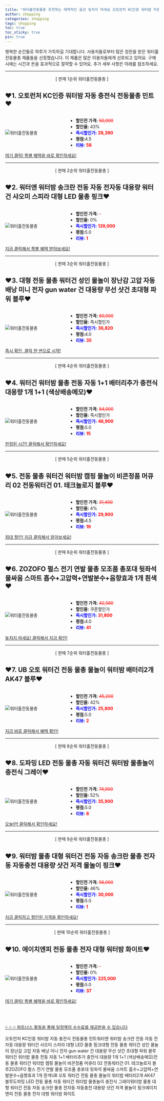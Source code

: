 ```yaml
---
title: "워터홀전동물총 추천하는 매력적인 옵션 놓치지 마세요 오토런처 KC인증 워터밤 자동 충전식"
author: shopping
categories: shopping
tags: shopping
toc: true
toc_sticky: true
pin: true
---
```

행복한 순간들로 하루가 가득하길 기대합니다. 사용자들로부터 많은 칭찬을 받은 워터홀전동물총 제품들을 선정했습니다. 이 제품은 많은 이용자들에게 선호되고 있어요. 구매 시에는 시간과 돈을 효과적으로 절약할 수 있어요. 추가 세부 사항은 아래를 참조하세요.

---
<p class="toplist" style="margin: 0 auto; display: block; width: fit-content;">[ 판매 1순위 워터홀전동물총 ]</p>

<h2><strong>❤️1. 오토런처 KC인증 워터밤 자동 충전식 전동물총 민트❤️</strong></h2>

<div style="display: flex; align-items: center;">
    <div style="flex: 0.4;">
        <img src="https://thumbnail10.coupangcdn.com/thumbnails/remote/230x230ex/image/retail/images/2023/10/17/18/4/5a8da496-39bb-486c-ac9b-2b23a3970319.jpg" alt="워터홀전동물총" style="max-width: 100%;">
    </div>
    <div style="flex: 0.6; margin-left: 10px;">
        <ul>
            <li><strong>할인전 가격:</strong> <del style="color: red;">50,000</del></li>
            <li><strong>할인율:</strong> 43%</li>
            <li><span style='color:blue'><strong>즉시할인가:</strong></span> <span style='color:red'><strong>28,390</strong></span></li>
            <li><strong>평점:</strong>4.5</li>
            <li><span style='color:blue'><strong>리뷰:</strong></span> <span style='color:red'><strong>58</strong></span></li>
        </ul>
    </div>
</div>
<div class="center">
    <a href="https://selin100587001.github.io?lptag=AF9450613&subid=githubio&pageKey=8220251165&traceid=V0-153&itemId=23624908746&vendorItemId=87479869582" class="myButton">
        여기 클릭! 특별 혜택을 바로 확인하세요!
    </a>
</div>


---
<p class="toplist" style="margin: 0 auto; display: block; width: fit-content;">[ 판매 2순위 워터홀전동물총 ]</p>

<h2><strong>❤️2. 워터앤 워터밤 송크란 전동 자동 전자동 대용량 워터건 샤오미 스피라 대형 LED 물총 핑크❤️</strong></h2>

<div style="display: flex; align-items: center;">
    <div style="flex: 0.4;">
        <img src="https://thumbnail10.coupangcdn.com/thumbnails/remote/230x230ex/image/vendor_inventory/d0ba/cdc641dc3e909174c29b57ed2fb779a971dd2e819a6e0e925f41a5c59ebb.png" alt="워터홀전동물총" style="max-width: 100%;">
    </div>
    <div style="flex: 0.6; margin-left: 10px;">
        <ul>
            <li><strong>할인전 가격:</strong> <del style="color: red;">-</del></li>
            <li><strong>할인율:</strong> 0%</li>
            <li><span style='color:blue'><strong>즉시할인가:</strong></span> <span style='color:red'><strong>139,000</strong></span></li>
            <li><strong>평점:</strong>5.0</li>
            <li><span style='color:blue'><strong>리뷰:</strong></span> <span style='color:red'><strong>1</strong></span></li>
        </ul>
    </div>
</div>
<div class="center">
    <a href="https://selin100587001.github.io?lptag=AF9450613&subid=githubio&pageKey=8188419522&traceid=V0-153&itemId=23423840641&vendorItemId=90450855872" class="myButton">
        지금 클릭해서 특별 혜택 받아보세요!
    </a>
</div>


---
<p class="toplist" style="margin: 0 auto; display: block; width: fit-content;">[ 판매 3순위 워터홀전동물총 ]</p>

<h2><strong>❤️3. 대형 전동 물총 워터건 성인 물놀이 장난감 고압 자동 배낭 미니 전자 gun water 건 대용량 무선 샷건 초대형 파워 블루❤️</strong></h2>

<div style="display: flex; align-items: center;">
    <div style="flex: 0.4;">
        <img src="https://thumbnail10.coupangcdn.com/thumbnails/remote/230x230ex/image/vendor_inventory/5234/c12a1fdf29e14caae1899644427d1cefe1eb45c5351d4ea458ecd014e273.jpg" alt="워터홀전동물총" style="max-width: 100%;">
    </div>
    <div style="flex: 0.6; margin-left: 10px;">
        <ul>
            <li><strong>할인전 가격:</strong> <del style="color: red;">60,000</del></li>
            <li><strong>할인율:</strong> 즉시할인가</li>
            <li><span style='color:blue'><strong>즉시할인가:</strong></span> <span style='color:red'><strong>36,820</strong></span></li>
            <li><strong>평점:</strong>4.0</li>
            <li><span style='color:blue'><strong>리뷰:</strong></span> <span style='color:red'><strong>35</strong></span></li>
        </ul>
    </div>
</div>
<div class="center">
    <a href="https://selin100587001.github.io?lptag=AF9450613&subid=githubio&pageKey=7324721471&traceid=V0-153&itemId=18793585508&vendorItemId=85924597943" class="myButton">
        즉시 확인, 클릭 한 번으로 시작!
    </a>
</div>


---
<p class="toplist" style="margin: 0 auto; display: block; width: fit-content;">[ 판매 4순위 워터홀전동물총 ]</p>

<h2><strong>❤️4. 워터건 워터밤 물총 전동 자동 1+1 배터리추가 충전식 대용량 1개 1+1 (색상배송메모)❤️</strong></h2>

<div style="display: flex; align-items: center;">
    <div style="flex: 0.4;">
        <img src="https://thumbnail10.coupangcdn.com/thumbnails/remote/230x230ex/image/vendor_inventory/6bc1/0e367ac41886ce0d6c9d0425c806ba7ecce7af6c447cc9c30ebc18077eb7.jpg" alt="워터홀전동물총" style="max-width: 100%;">
    </div>
    <div style="flex: 0.6; margin-left: 10px;">
        <ul>
            <li><strong>할인전 가격:</strong> <del style="color: red;">84,000</del></li>
            <li><strong>할인율:</strong> 즉시할인가</li>
            <li><span style='color:blue'><strong>즉시할인가:</strong></span> <span style='color:red'><strong>46,900</strong></span></li>
            <li><strong>평점:</strong>5.0</li>
            <li><span style='color:blue'><strong>리뷰:</strong></span> <span style='color:red'><strong>15</strong></span></li>
        </ul>
    </div>
</div>
<div class="center">
    <a href="https://selin100587001.github.io?lptag=AF9450613&subid=githubio&pageKey=8164618439&traceid=V0-153&itemId=23290090890&vendorItemId=90322311186" class="myButton">
        한정된 시간! 클릭해서 확인하세요!
    </a>
</div>


---
<p class="toplist" style="margin: 0 auto; display: block; width: fit-content;">[ 판매 5순위 워터홀전동물총 ]</p>

<h2><strong>❤️5. 전동 물총 워터건 워터밤 캠핑 물놀이 비콘정품 머큐리 02 전동워터건 01. 테크놀로지 블루❤️</strong></h2>

<div style="display: flex; align-items: center;">
    <div style="flex: 0.4;">
        <img src="https://thumbnail9.coupangcdn.com/thumbnails/remote/230x230ex/image/vendor_inventory/4db5/29f50dd512884d88fdce72ff8329d8a60f4a03a10106871879514b047242.JPG" alt="워터홀전동물총" style="max-width: 100%;">
    </div>
    <div style="flex: 0.6; margin-left: 10px;">
        <ul>
            <li><strong>할인전 가격:</strong> <del style="color: red;">31,400</del></li>
            <li><strong>할인율:</strong> 4%</li>
            <li><span style='color:blue'><strong>즉시할인가:</strong></span> <span style='color:red'><strong>29,900</strong></span></li>
            <li><strong>평점:</strong>4.5</li>
            <li><span style='color:blue'><strong>리뷰:</strong></span> <span style='color:red'><strong>19</strong></span></li>
        </ul>
    </div>
</div>
<div class="center">
    <a href="https://selin100587001.github.io?lptag=AF9450613&subid=githubio&pageKey=8059644520&traceid=V0-153&itemId=22635444070&vendorItemId=89779083814" class="myButton">
        최대 할인! 지금 클릭해서 알아보세요!
    </a>
</div>


---
<p class="toplist" style="margin: 0 auto; display: block; width: fit-content;">[ 판매 6순위 워터홀전동물총 ]</p>

<h2><strong>❤️6. ZOZOFO 펄스 전기 연발 물총 모조품 총포대 뒷좌석 물싸움 스마트 흡수+고압력+연발분수+음향효과 1개 흰색❤️</strong></h2>

<div style="display: flex; align-items: center;">
    <div style="flex: 0.4;">
        <img src="https://thumbnail7.coupangcdn.com/thumbnails/remote/230x230ex/image/vendor_inventory/5c4e/6c9e45d414c733087a1f629daf9e3eed67cbf5f01372fd5c4f828d43da9f.jpg" alt="워터홀전동물총" style="max-width: 100%;">
    </div>
    <div style="flex: 0.6; margin-left: 10px;">
        <ul>
            <li><strong>할인전 가격:</strong> <del style="color: red;">42,580</del></li>
            <li><strong>할인율:</strong> 쿠폰할인가</li>
            <li><span style='color:blue'><strong>즉시할인가:</strong></span> <span style='color:red'><strong>31,800</strong></span></li>
            <li><strong>평점:</strong>4.0</li>
            <li><span style='color:blue'><strong>리뷰:</strong></span> <span style='color:red'><strong>41</strong></span></li>
        </ul>
    </div>
</div>
<div class="center">
    <a href="https://selin100587001.github.io?lptag=AF9450613&subid=githubio&pageKey=7960682319&traceid=V0-153&itemId=22008667629&vendorItemId=89056118760" class="myButton">
        놓치지 마세요! 클릭해서 지금 확인!
    </a>
</div>


---
<p class="toplist" style="margin: 0 auto; display: block; width: fit-content;">[ 판매 7순위 워터홀전동물총 ]</p>

<h2><strong>❤️7. UB 오토 워터건 전동 물총 물놀이 워터밤 배터리2개 AK47 블루❤️</strong></h2>

<div style="display: flex; align-items: center;">
    <div style="flex: 0.4;">
        <img src="https://thumbnail6.coupangcdn.com/thumbnails/remote/230x230ex/image/vendor_inventory/9db3/a7e3c20dd5ff1c882627deb5dc8c48fdcef70dc6c1a2509a31f409a278e7.jpg" alt="워터홀전동물총" style="max-width: 100%;">
    </div>
    <div style="flex: 0.6; margin-left: 10px;">
        <ul>
            <li><strong>할인전 가격:</strong> <del style="color: red;">45,200</del></li>
            <li><strong>할인율:</strong> 42%</li>
            <li><span style='color:blue'><strong>즉시할인가:</strong></span> <span style='color:red'><strong>25,800</strong></span></li>
            <li><strong>평점:</strong>5.0</li>
            <li><span style='color:blue'><strong>리뷰:</strong></span> <span style='color:red'><strong>2</strong></span></li>
        </ul>
    </div>
</div>
<div class="center">
    <a href="https://selin100587001.github.io?lptag=AF9450613&subid=githubio&pageKey=8131073774&traceid=V0-153&itemId=23091071961&vendorItemId=90124501968" class="myButton">
        지금 바로 클릭해서 혜택 확인!
    </a>
</div>


---
<p class="toplist" style="margin: 0 auto; display: block; width: fit-content;">[ 판매 8순위 워터홀전동물총 ]</p>

<h2><strong>❤️8. 도파밍 LED 전동 물총 자동 워터건 워터밤 물총놀이 충전식 그레이❤️</strong></h2>

<div style="display: flex; align-items: center;">
    <div style="flex: 0.4;">
        <img src="https://thumbnail9.coupangcdn.com/thumbnails/remote/230x230ex/image/vendor_inventory/424c/ae6e1befbe4032847677af08971c6c8207cf8edb8d0ea48fbd2ea23e4388.jpg" alt="워터홀전동물총" style="max-width: 100%;">
    </div>
    <div style="flex: 0.6; margin-left: 10px;">
        <ul>
            <li><strong>할인전 가격:</strong> <del style="color: red;">74,900</del></li>
            <li><strong>할인율:</strong> 52%</li>
            <li><span style='color:blue'><strong>즉시할인가:</strong></span> <span style='color:red'><strong>35,900</strong></span></li>
            <li><strong>평점:</strong>5.0</li>
            <li><span style='color:blue'><strong>리뷰:</strong></span> <span style='color:red'><strong>8</strong></span></li>
        </ul>
    </div>
</div>
<div class="center">
    <a href="https://selin100587001.github.io?lptag=AF9450613&subid=githubio&pageKey=8135545105&traceid=V0-153&itemId=23109487390&vendorItemId=90399182308" class="myButton">
        오늘만! 클릭해서 확인하세요!
    </a>
</div>


---
<p class="toplist" style="margin: 0 auto; display: block; width: fit-content;">[ 판매 9순위 워터홀전동물총 ]</p>

<h2><strong>❤️9. 워터밤 물총 대형 워터건 전동 자동 송크란 물총 전자동 자동충전 대용량 샷건 저격 물놀이 핑크❤️</strong></h2>

<div style="display: flex; align-items: center;">
    <div style="flex: 0.4;">
        <img src="https://thumbnail10.coupangcdn.com/thumbnails/remote/230x230ex/image/vendor_inventory/0233/4a2fa3579b9e3246f948cf344ee2dd6c2ed4db8d2c8047f431f1090b31db.jpg" alt="워터홀전동물총" style="max-width: 100%;">
    </div>
    <div style="flex: 0.6; margin-left: 10px;">
        <ul>
            <li><strong>할인전 가격:</strong> <del style="color: red;">56,000</del></li>
            <li><strong>할인율:</strong> 46%</li>
            <li><span style='color:blue'><strong>즉시할인가:</strong></span> <span style='color:red'><strong>30,000</strong></span></li>
            <li><strong>평점:</strong>5.0</li>
            <li><span style='color:blue'><strong>리뷰:</strong></span> <span style='color:red'><strong>1</strong></span></li>
        </ul>
    </div>
</div>
<div class="center">
    <a href="https://selin100587001.github.io?lptag=AF9450613&subid=githubio&pageKey=8040090378&traceid=V0-153&itemId=22507857097&vendorItemId=89549962714" class="myButton">
        지금 클릭하고 할인된 가격을 확인하세요!
    </a>
</div>


---
<p class="toplist" style="margin: 0 auto; display: block; width: fit-content;">[ 판매 10순위 워터홀전동물총 ]</p>

<h2><strong>❤️10. 에이치엔피 전동 물총 전자 대형 워터밤 화이트❤️</strong></h2>

<div style="display: flex; align-items: center;">
    <div style="flex: 0.4;">
        <img src="https://thumbnail7.coupangcdn.com/thumbnails/remote/230x230ex/image/vendor_inventory/60f6/cf5a3610cfb294d039559d346afffbc3ad7ebdaf16d3b5141147e060c69d.jpg" alt="워터홀전동물총" style="max-width: 100%;">
    </div>
    <div style="flex: 0.6; margin-left: 10px;">
        <ul>
            <li><strong>할인전 가격:</strong> <del style="color: red;">-</del></li>
            <li><strong>할인율:</strong> 0%</li>
            <li><span style='color:blue'><strong>즉시할인가:</strong></span> <span style='color:red'><strong>225,000</strong></span></li>
            <li><strong>평점:</strong>5.0</li>
            <li><span style='color:blue'><strong>리뷰:</strong></span> <span style='color:red'><strong>37</strong></span></li>
        </ul>
    </div>
</div>
<div class="center">
    <a href="https://selin100587001.github.io?lptag=AF9450613&subid=githubio&pageKey=8200213396&traceid=V0-153&itemId=23503467514&vendorItemId=90529890617" class="myButton">
        여기 클릭! 특별 혜택을 바로 확인하세요!
    </a>
</div>

<br><br><br>[💦 💦 💦 파트너스 활동을 통해 일정액의 수수료를 제공받을 수 있습니다](https://link.coupang.com/a/bcpT2c)<br><br>오토런처 KC인증 워터밤 자동 충전식 전동물총 민트워터앤 워터밤 송크란 전동 자동 전자동 대용량 워터건 샤오미 스피라 대형 LED 물총 핑크대형 전동 물총 워터건 성인 물놀이 장난감 고압 자동 배낭 미니 전자 gun water 건 대용량 무선 샷건 초대형 파워 블루워터건 워터밤 물총 전동 자동 1+1 배터리추가 충전식 대용량 1개 1+1 (색상배송메모)전동 물총 워터건 워터밤 캠핑 물놀이 비콘정품 머큐리 02 전동워터건 01. 테크놀로지 블루ZOZOFO 펄스 전기 연발 물총 모조품 총포대 뒷좌석 물싸움 스마트 흡수+고압력+연발분수+음향효과 1개 흰색UB 오토 워터건 전동 물총 물놀이 워터밤 배터리2개 AK47 블루도파밍 LED 전동 물총 자동 워터건 워터밤 물총놀이 충전식 그레이워터밤 물총 대형 워터건 전동 자동 송크란 물총 전자동 자동충전 대용량 샷건 저격 물놀이 핑크에이치엔피 전동 물총 전자 대형 워터밤 화이트